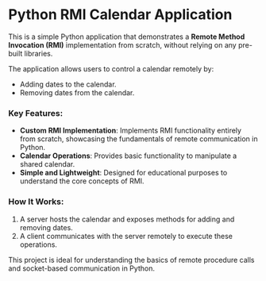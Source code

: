 # Python RMI Calendar Application


This is a simple Python application that demonstrates a **Remote Method Invocation (RMI)** implementation from scratch, without relying on any pre-built libraries.

The application allows users to control a calendar remotely by:

*   Adding dates to the calendar.
*   Removing dates from the calendar.

### Key Features:
*   **Custom RMI Implementation**: Implements RMI functionality entirely from scratch, showcasing the fundamentals of remote communication in Python.
*   **Calendar Operations**: Provides basic functionality to manipulate a shared calendar.
*   **Simple and Lightweight**: Designed for educational purposes to understand the core concepts of RMI.

### How It Works:
1.  A server hosts the calendar and exposes methods for adding and removing dates.
2.  A client communicates with the server remotely to execute these operations.

This project is ideal for understanding the basics of remote procedure calls and socket-based communication in Python.
